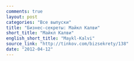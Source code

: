 ```yaml
---
comments: true
layout: post
categories: "Все выпуски"
title: "Бизнес-секреты: Майкл Калви"
short_title: "Майкл Калви"
english_short_title: "Maykl-Kalvi"
source_link: "http://tinkov.com/bizsekrety/138"
date: "2012-04-12"
---
```


